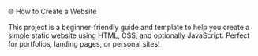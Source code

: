  🌐 How to Create a Website

This project is a beginner-friendly guide and template to help you create a simple static website using HTML, CSS, and optionally JavaScript. Perfect for portfolios, landing pages, or personal sites!

